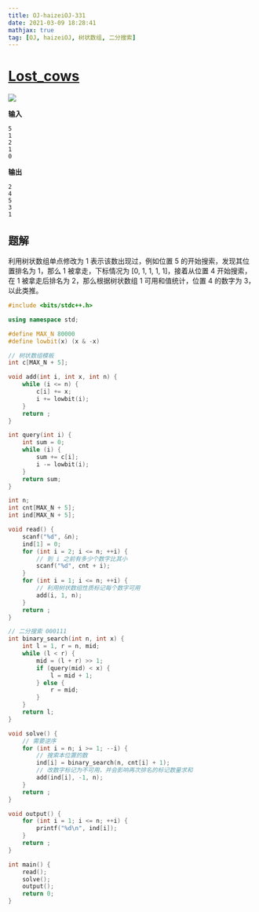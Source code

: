 ```yaml
---
title: OJ-haizeiOJ-331
date: 2021-03-09 18:28:41
mathjax: true
tag: [OJ, haizeiOJ, 树状数组, 二分搜索]
---
```


# [Lost_cows](http://oj.haizeix.com/problem/331)

![](https://hauk-blog.oss-cn-hangzhou.aliyuncs.com/blogimage-20210309164142740.png)

**输入**

```
5
1
2
1
0
```

**输出**

```
2
4
5
3
1
```

## 题解

利用树状数组单点修改为 1 表示该数出现过，例如位置 5 的开始搜索，发现其位置排名为 1，那么 1 被拿走，下标情况为 [0, 1, 1, 1, 1]，接着从位置 4 开始搜索，在 1 被拿走后排名为 2，那么根据树状数组 1 可用和值统计，位置 4 的数字为 3，以此类推。

```cpp
#include <bits/stdc++.h>

using namespace std;

#define MAX_N 80000
#define lowbit(x) (x & -x)

// 树状数组模板
int c[MAX_N + 5];

void add(int i, int x, int n) {
    while (i <= n) {
        c[i] += x;
        i += lowbit(i);
    }
    return ;
}

int query(int i) {
    int sum = 0;
    while (i) {
        sum += c[i];
        i -= lowbit(i);
    }
    return sum;
}

int n;
int cnt[MAX_N + 5];
int ind[MAX_N + 5];

void read() {
    scanf("%d", &n);
    ind[1] = 0;
    for (int i = 2; i <= n; ++i) {
        // 到 i 之前有多少个数字比其小
        scanf("%d", cnt + i);
    }
    for (int i = 1; i <= n; ++i) {
        // 利用树状数组性质标记每个数字可用
        add(i, 1, n);
    }
    return ;
}

// 二分搜索 000111
int binary_search(int n, int x) {
    int l = 1, r = n, mid;
    while (l < r) {
        mid = (l + r) >> 1;
        if (query(mid) < x) {
            l = mid + 1;
        } else {
            r = mid;
        }
    }
    return l;
}

void solve() {
    // 需要逆序
    for (int i = n; i >= 1; --i) {
        // 搜索本位置的数
        ind[i] = binary_search(n, cnt[i] + 1);
        // 改数字标记为不可用，并会影响再次排名的标记数量求和
        add(ind[i], -1, n);
    }
    return ;
}

void output() {
    for (int i = 1; i <= n; ++i) {
        printf("%d\n", ind[i]);
    }
    return ;
}

int main() {
    read();
    solve();
    output();
    return 0;
}
```

